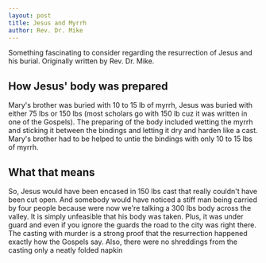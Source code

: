 ```yaml
---
layout: post
title: Jesus and Myrrh
author: Rev. Dr. Mike
---
```


Something fascinating to consider regarding the resurrection of Jesus and his burial. Originally written by Rev. Dr. Mike.

## How Jesus' body was prepared

Mary's brother was buried with 10 to 15 lb of myrrh, Jesus was buried with either 75 lbs or 150 lbs (most scholars go with 150 lb cuz it was written in one of the Gospels). The preparing of the body included wetting the myrrh and sticking it between the bindings and letting it dry and harden like a cast. Mary's brother had to be helped to untie the bindings with only 10 to 15 lbs of myrrh.

## What that means

So, Jesus would have been encased in 150 lbs cast that really couldn't have been cut open. And somebody would have noticed a stiff man being carried by four people because were now we're talking a 300 lbs body across the valley. It is simply unfeasible that his body was taken. Plus, it was under guard and even if you ignore the guards the road to the city was right there. The casting with murder is a strong proof that the resurrection happened exactly how the Gospels say. Also, there were no shreddings from the casting only a neatly folded napkin 
